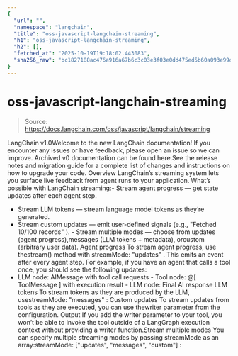 ```yaml
---
{
  "url": "",
  "namespace": "langchain",
  "title": "oss-javascript-langchain-streaming",
  "h1": "oss-javascript-langchain-streaming",
  "h2": [],
  "fetched_at": "2025-10-19T19:18:02.443083",
  "sha256_raw": "bc1827188ac476a916a67b6c3c03e3f03e0dd475ed5b60a093e99db13d364cf5"
}
---
```


# oss-javascript-langchain-streaming

> Source: https://docs.langchain.com/oss/javascript/langchain/streaming

LangChain v1.0Welcome to the new LangChain documentation! If you encounter any issues or have feedback, please open an issue so we can improve. Archived v0 documentation can be found here.See the release notes and migration guide for a complete list of changes and instructions on how to upgrade your code.
Overview
LangChain’s streaming system lets you surface live feedback from agent runs to your application. What’s possible with LangChain streaming:- Stream agent progress — get state updates after each agent step.
- Stream LLM tokens — stream language model tokens as they’re generated.
- Stream custom updates — emit user-defined signals (e.g.,
"Fetched 10/100 records"
). - Stream multiple modes — choose from
updates
(agent progress),messages
(LLM tokens + metadata), orcustom
(arbitrary user data).
Agent progress
To stream agent progress, use thestream()
method with streamMode: "updates"
. This emits an event after every agent step.
For example, if you have an agent that calls a tool once, you should see the following updates:
- LLM node:
AIMessage
with tool call requests - Tool node: @[
ToolMessage
] with execution result - LLM node: Final AI response
LLM tokens
To stream tokens as they are produced by the LLM, usestreamMode: "messages"
:
Custom updates
To stream updates from tools as they are executed, you can use thewriter
parameter from the configuration.
Output
If you add the
writer
parameter to your tool, you won’t be able to invoke the tool outside of a LangGraph execution context without providing a writer function.Stream multiple modes
You can specify multiple streaming modes by passing streamMode as an array:streamMode: ["updates", "messages", "custom"]
: